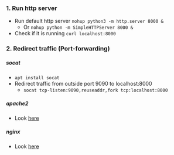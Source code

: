 ### 1. Run http server
* Run default http server `nohup python3 -m http.server 8000 &`
    * Or `nohup python -m SimpleHTTPServer 8000 &`
* Check if it is running `curl localhost:8000`

### 2. Redirect traffic (Port-forwarding)
##### socat
* `apt install socat`
* Redirect traffic from outside port 9090 to localhost:8000
    * `socat tcp-listen:9090,reuseaddr,fork tcp:localhost:8000`
##### apache2
* Look [here](../apache2/apache2.md)
##### nginx
* Look [here](../nginx/nginx.md)

